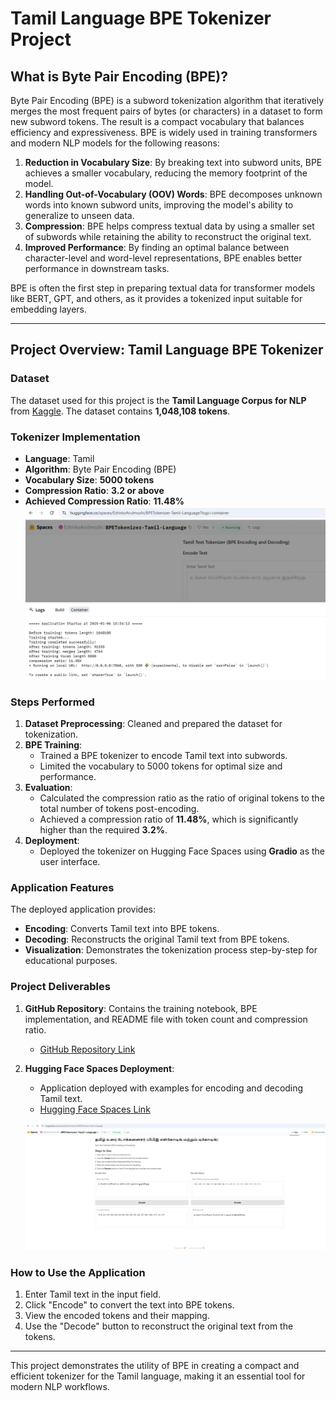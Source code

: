 # Tamil Language BPE Tokenizer Project

## What is Byte Pair Encoding (BPE)?

Byte Pair Encoding (BPE) is a subword tokenization algorithm that iteratively merges the most frequent pairs of bytes (or characters) in a dataset to form new subword tokens. The result is a compact vocabulary that balances efficiency and expressiveness. BPE is widely used in training transformers and modern NLP models for the following reasons:

1. **Reduction in Vocabulary Size**: By breaking text into subword units, BPE achieves a smaller vocabulary, reducing the memory footprint of the model.
2. **Handling Out-of-Vocabulary (OOV) Words**: BPE decomposes unknown words into known subword units, improving the model's ability to generalize to unseen data.
3. **Compression**: BPE helps compress textual data by using a smaller set of subwords while retaining the ability to reconstruct the original text.
4. **Improved Performance**: By finding an optimal balance between character-level and word-level representations, BPE enables better performance in downstream tasks.

BPE is often the first step in preparing textual data for transformer models like BERT, GPT, and others, as it provides a tokenized input suitable for embedding layers.

---

## Project Overview: Tamil Language BPE Tokenizer

### Dataset
The dataset used for this project is the **Tamil Language Corpus for NLP** from [Kaggle](https://www.kaggle.com/datasets/praveengovi/tamil-language-corpus-for-nlp). The dataset contains **1,048,108 tokens**.

### Tokenizer Implementation
- **Language**: Tamil
- **Algorithm**: Byte Pair Encoding (BPE)
- **Vocabulary Size**: **5000 tokens**
- **Compression Ratio**: **3.2 or above**
- **Achieved Compression Ratio**: **11.48%**
![](images/HuggingFace_Logs.png)

### Steps Performed
1. **Dataset Preprocessing**: Cleaned and prepared the dataset for tokenization.
2. **BPE Training**:
   - Trained a BPE tokenizer to encode Tamil text into subwords.
   - Limited the vocabulary to 5000 tokens for optimal size and performance.
3. **Evaluation**:
   - Calculated the compression ratio as the ratio of original tokens to the total number of tokens post-encoding.
   - Achieved a compression ratio of **11.48%**, which is significantly higher than the required **3.2%**.
4. **Deployment**:
   - Deployed the tokenizer on Hugging Face Spaces using **Gradio** as the user interface.

### Application Features
The deployed application provides:
- **Encoding**: Converts Tamil text into BPE tokens.
- **Decoding**: Reconstructs the original Tamil text from BPE tokens.
- **Visualization**: Demonstrates the tokenization process step-by-step for educational purposes.

### Project Deliverables
1. **GitHub Repository**: Contains the training notebook, BPE implementation, and README file with token count and compression ratio.
   - [GitHub Repository Link](https://github.com/your-repo-link)
2. **Hugging Face Spaces Deployment**:
   - Application deployed with examples for encoding and decoding Tamil text.
   - [Hugging Face Spaces Link](https://huggingface.co/spaces/EzhirkoArulmozhi/BPETokenizer-Tamil-Language)

   ![](images/AppScreenshot.png)

### How to Use the Application
1. Enter Tamil text in the input field.
2. Click "Encode" to convert the text into BPE tokens.
3. View the encoded tokens and their mapping.
4. Use the "Decode" button to reconstruct the original text from the tokens.

---

This project demonstrates the utility of BPE in creating a compact and efficient tokenizer for the Tamil language, making it an essential tool for modern NLP workflows.

